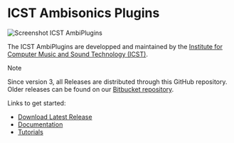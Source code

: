 # ICST Ambisonics Plugins

![Screenshot ICST AmbiPlugins](https://github.com/schweizerweb/icst-ambisonics-plugins/wiki/Screenshot_AmbiPlugins_3.png)

The ICST AmbiPlugins are developped and maintained by the [Institute for Computer Music and Sound Technology (ICST)](https://www.zhdk.ch/forschung/icst).

> [!NOTE]
> Since version 3, all Releases are distributed through this GitHub repository. Older releases can be found on our [Bitbucket repository](https://bitbucket.org/christian_schweizer/icst-ambisonics-plugins/downloads/).

Links to get started:
* [Download Latest Release](<https://github.com/schweizerweb/icst-ambisonics-plugins/releases/latest>)
* [Documentation](<https://github.com/schweizerweb/icst-ambisonics-plugins/wiki>)
* [Tutorials](<https://ambisonics.ch/>)
